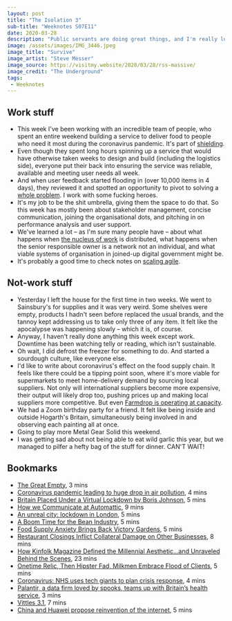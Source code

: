 ```yaml
---
layout: post
title: "The Isolation 3"
sub-title: "Weeknotes S07E11"
date: 2020-03-28
description: "Public servants are doing great things, and I'm really lucky to work with them."
image: /assets/images/IMG_3446.jpeg
image_title: "Survive"
image_artist: "Steve Messer"
image_source: https://visitmy.website/2020/03/28/rss-massive/
image_credit: "The Underground"
tags:
 - Weeknotes
---
```


## Work stuff

- This week I've been working with an incredible team of people, who spent an entire weekend building a service to deliver food to people who need it most during the coronavirus pandemic. It's part of [shielding](https://www.bbc.co.uk/news/health-51997151).
- Even though they spent long hours spinning up a service that would have otherwise taken weeks to design and build (including the logistics side), everyone put their back into ensuring the service was reliable, available and meeting user needs all week.
- And when user feedback started flooding in (over 10,000 items in 4 days), they reviewed it and spotted an opportunity to pivot to solving a [whole problem](https://www.gov.uk/service-manual/design/map-a-users-whole-problem). I work with some fucking heroes.
- It's my job to be the shit umbrella, giving them the space to do that. So this week has mostly been about stakeholder management, concise communication, joining the organisational dots, and pitching in on performance analysis and user support.
- We've learned a lot – as I'm sure many people have – about what happens when [the nucleus of work](https://www.flickr.com/photos/psd/8451589322) is distributed, what happens when the senior responsible owner is a network not an individual, and what viable systems of organisation in joined-up digital government might be.
- It's probably a good time to check notes on [scaling agile](https://gds.blog.gov.uk/2012/10/26/what-weve-learnt-about-scaling-agile/).

## Not-work stuff

- Yesterday I left the house for the first time in two weeks. We went to Sainsbury's for supplies and it was very weird. Some shelves were empty, products I hadn't seen before replaced the usual brands, and the tannoy kept addressing us to take only three of any item. It felt like the apocalypse was happening slowly – which it is, of course.
- Anyway, I haven't really done anything this week except work. Downtime has been watching telly or reading, which isn't sustainable.
- Oh wait, I did defrost the freezer for something to do. And started a sourdough culture, like everyone else.
- I'd like to write about coronavirus's effect on the food supply chain. It feels like there could be a tipping point soon, where it's more viable for supermarkets to meet home-delivery demand by sourcing local suppliers. Not only will international suppliers become more expensive, their output will likely drop too, pushing prices up and making local suppliers more competitive. But even [Farmdrop is operating at capacity](https://www.farmdrop.com/blog/were-all-in-this-together/).
- We had a Zoom birthday party for a friend. It felt like being inside and outside Hogarth's Britain, simultaneously being involved in and observing each painting all at once.
- Going to play more Metal Gear Solid this weekend. 
- I was getting sad about not being able to eat wild garlic this year, but we managed to pilfer a hefty bag of the stuff for dinner. CAN'T WAIT!

## Bookmarks

- [The Great Empty](https://www.nytimes.com/interactive/2020/03/23/world/coronavirus-great-empty.html), 3 mins
- [Coronavirus pandemic leading to huge drop in air pollution](https://www.theguardian.com/environment/2020/mar/23/coronavirus-pandemic-leading-to-huge-drop-in-air-pollution#Echobox=1584965563), 4 mins
- [Britain Placed Under a Virtual Lockdown by Boris Johnson](https://www.nytimes.com/2020/03/23/world/europe/coronavirus-uk-boris-johnson.html), 5 mins
- [How we Communicate at Automattic](https://watirmelon.blog/2016/07/22/how-we-communicate-at-automattic/), 9 mins
- [An unreal city: lockdown in London](https://www.theguardian.com/world/2020/mar/24/an-unreal-city-coronavirus-lockdown-in-london), 5 mins
- [A Boom Time for the Bean Industry](https://www.nytimes.com/2020/03/22/business/coronavirus-beans-sales.html), 5 mins
- [Food Supply Anxiety Brings Back Victory Gardens](https://www.nytimes.com/2020/03/25/dining/victory-gardens-coronavirus.html), 5 mins
- [Restaurant Closings Inflict Collateral Damage on Other Businesses](https://www.nytimes.com/2020/03/24/dining/restaurant-suppliers-coronavirus.html), 8 mins
- [How Kinfolk Magazine Defined the Millennial Aesthetic…and Unraveled Behind the Scenes](https://www.vanityfair.com/style/2020/03/how-kinfolk-magazine-defined-the-millennial-aesthetic-and-unraveled-behind-the-scenes), 23 mins
- [Onetime Relic, Then Hipster Fad, Milkmen Embrace Flood of Clients](https://www.nytimes.com/2020/03/26/world/europe/milk-coronavirus-milkman.html), 5 mins
- [Coronavirus: NHS uses tech giants to plan crisis response](https://www.bbc.com/news/technology-52053565), 4 mins
- [Palantir, a data firm loved by spooks, teams up with Britain’s health service](https://www.economist.com/britain/2020/03/26/palantir-a-data-firm-loved-by-spooks-teams-up-with-britains-health-service), 3 mins
- [Vittles 3.1](https://vittles.substack.com/p/vittles-31), 7 mins
- [China and Huawei propose reinvention of the internet](https://www.ft.com/content/c78be2cf-a1a1-40b1-8ab7-904d7095e0f2), 5 mins
